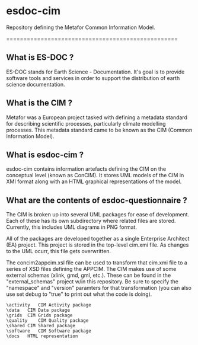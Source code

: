 esdoc-cim
=========

Repository defining the Metafor Common Information Model.


==================================================

What is ES-DOC ?
--------------------------------------

ES-DOC stands for Earth Science - Documentation.  It's goal is to provide software tools and services in order to support the distribution of earth science documentation.


What is the CIM ?
--------------------------------------

Metafor was a European project tasked with defining a metadata standard for describing scientific processes, particularly climate modelling processes.  This metadata standard came to be known as the CIM (Common Information Model).


What is esdoc-cim ?
-------------------

esdoc-cim contains information artefacts defining the CIM on the conceptual level (known as ConCIM).  It stores UML models of the CIM in XMI format along with an HTML graphical representations of the model.


What are the contents of esdoc-questionnaire ?
--------------------------------------

The CIM is broken up into several UML packages for ease of development.  Each of these has its own subdirectory where related files are stored.  Currently, this includes UML diagrams in PNG format.

All of the packages are developed together as a single Enterprise Architect (EA) project.  This project is stored in the top-level cim.xmi file.  As changes to the UML ocurr, this file gets overwritten.

The concim2appcim.xsl file can be used to transform that cim.xmi file to a series of XSD files defining the APPCIM.  The CIM makes use of some external schemas (xlink, gmd, gml, etc.).  These can be found in the "external_schemas" project w/in this repository.
Be sure to specify the "namespace" and "version" paramters for that transformation (you can also use set debug to "true" to print out what the code is doing).


    \activity	CIM Activity package
    \data	CIM Data package
    \grids	CIM Grids package
    \quality	CIM Quality package
    \shared	CIM Shared package
    \software	CIM Software package
    \docs	HTML representation


<!-- TODO: Add further information

Further Information ?
--------------------------------------

Please refer to the documentation for further information: TODO

-->
